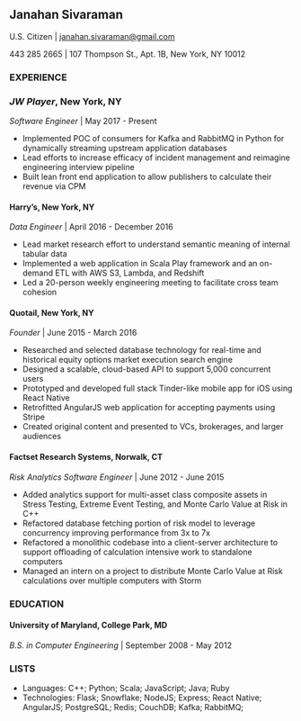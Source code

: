 ## Janahan Sivaraman

U.S. Citizen | janahan.sivaraman@gmail.com

443 285 2665 | 107 Thompson St., Apt. 1B, New York, NY 10012

### EXPERIENCE
### *JW Player*, New York, NY
_Software Engineer_ | May 2017 - Present
* Implemented POC of consumers for Kafka and RabbitMQ in Python for dynamically streaming upstream application databases
* Lead efforts to increase efficacy of incident management and reimagine engineering interview pipeline
* Built lean front end application to allow publishers to calculate their revenue via CPM

####  **Harry’s**, New York, NY
_Data Engineer_ | April 2016 - December 2016
* Lead market research effort to understand semantic meaning of internal tabular data
* Implemented a web application in Scala Play framework and an on-demand ETL with AWS S3, Lambda, and Redshift
* Led a 20-person weekly engineering meeting to facilitate cross team cohesion

####  **Quotail**, New York, NY
_Founder_ | June 2015 - March 2016
* Researched and selected database technology for real-time and historical equity options
market execution search engine
* Designed a scalable, cloud-based API to support 5,000 concurrent users
* Prototyped and developed full stack Tinder-like mobile app for iOS using React Native
* Retrofitted AngularJS web application for accepting payments using Stripe
* Created original content and presented to VCs, brokerages, and larger audiences

####  **Factset Research Systems**, Norwalk, CT
_Risk Analytics Software Engineer_ | June 2012 - June 2015
* Added analytics support for multi-asset class composite assets in Stress Testing, Extreme
Event Testing, and Monte Carlo Value at Risk in C++
* Refactored database fetching portion of risk model to leverage concurrency improving
performance from 3x to 7x
* Refactored a monolithic codebase into a client-server architecture to support offloading
of calculation intensive work to standalone computers
* Managed an intern on a project to distribute Monte Carlo Value at Risk calculations
over multiple computers with Storm

### EDUCATION
#### **University of Maryland**, College Park, MD
_B.S. in Computer Engineering_ | September 2008 - May 2012

### LISTS
* Languages:    C++; Python; Scala; JavaScript; Java; Ruby
* Technologies: Flask; Snowflake; NodeJS; Express; React Native; AngularJS; 
                PostgreSQL; Redis; CouchDB; Kafka; RabbitMQ;

